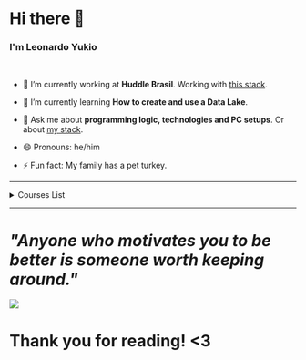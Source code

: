 # Hi there 👋

<!--
**lyukio/lyukio** is a ✨ _special_ ✨ repository because its `README.md` (this file) appears on your GitHub profile.

Here are some ideas to get you started:

- 🔭 I’m currently working on ...
- 🌱 I’m currently learning ...
- 👯 I’m looking to collaborate on ...
- 🤔 I’m looking for help with ...
- 💬 Ask me about ...
- 📫 How to reach me: ...
- 😄 Pronouns: ...
- ⚡ Fun fact: ...
-->

### I'm Leonardo Yukio
<br>

- 🔭 I’m currently working at **Huddle Brasil**. 
Working with <a href="https://stackshare.io/lyukio/huddle-brasil">this stack</a>.

- 🌱 I’m currently learning **How to create and use a Data Lake**.
- 💬 Ask me about **programming logic, technologies and PC setups**. Or about <a href="https://stackshare.io/lyukio/my-stack">my stack</a>.
- 😄 Pronouns: he/him
- ⚡ Fun fact: My family has a pet turkey.

---- 
<!--START_SECTION:table-->
<details>
<summary>Courses List</summary>


| Course | Place | Teacher |
| :---: | :---: | :---: |
| NodeJs | São Paulo-SP | Erick Wendel |

</details>

--------

 # <i> "Anyone who motivates you to be better is someone worth keeping around."</i> 
 
 <p align="left">
  <img src=https://i.pinimg.com/originals/ac/56/9d/ac569db1eccf95dea272043f517d6d5e.gif> 
</p>

# Thank you for reading! <3

